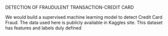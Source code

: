 DETECTION OF FRAUDULENT TRANSACTION-CREDIT CARD

We would build a supervised machine learning model to detect Credit Card Fraud. The data used here is publicly available in Kaggles site. This dataset has features and labels duly defined
